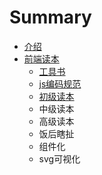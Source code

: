 # Summary

* [介绍](README.md)
* [前端读本](books/qian_duan_du_ben.md)
   * [工具书](books/gongju.md)
   * [js编码规范](books/jsbian_ma_gui_fan.md)
   * [初级读本](books/chu_ji_du_ben.md)
   * 中级读本
   * 高级读本
   * 饭后瞎扯
   * 组件化
   * svg可视化

